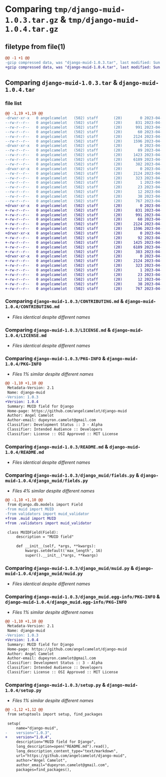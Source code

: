 # Comparing `tmp/django-muid-1.0.3.tar.gz` & `tmp/django-muid-1.0.4.tar.gz`

## filetype from file(1)

```diff
@@ -1 +1 @@
-gzip compressed data, was "django-muid-1.0.3.tar", last modified: Sun Apr  9 19:07:42 2023, max compression
+gzip compressed data, was "django-muid-1.0.4.tar", last modified: Sun Apr  9 19:10:24 2023, max compression
```

## Comparing `django-muid-1.0.3.tar` & `django-muid-1.0.4.tar`

### file list

```diff
@@ -1,19 +1,19 @@
-drwxr-xr-x   0 angelcamelot   (502) staff       (20)        0 2023-04-09 19:07:42.893980 django-muid-1.0.3/
--rw-r--r--   0 angelcamelot   (502) staff       (20)      831 2023-04-09 17:23:13.000000 django-muid-1.0.3/CONTRIBUTING.md
--rw-r--r--   0 angelcamelot   (502) staff       (20)      991 2023-04-09 17:28:06.000000 django-muid-1.0.3/LICENSE.md
--rw-r--r--   0 angelcamelot   (502) staff       (20)       60 2023-04-09 17:13:32.000000 django-muid-1.0.3/MANIFEST.in
--rw-r--r--   0 angelcamelot   (502) staff       (20)     2124 2023-04-09 19:07:42.893687 django-muid-1.0.3/PKG-INFO
--rw-r--r--   0 angelcamelot   (502) staff       (20)     1596 2023-04-09 18:56:41.000000 django-muid-1.0.3/README.md
-drwxr-xr-x   0 angelcamelot   (502) staff       (20)        0 2023-04-09 19:07:42.891404 django-muid-1.0.3/django_muid/
--rw-r--r--   0 angelcamelot   (502) staff       (20)       89 2023-04-09 19:07:07.000000 django-muid-1.0.3/django_muid/__init__.py
--rw-r--r--   0 angelcamelot   (502) staff       (20)     1423 2023-04-09 19:06:55.000000 django-muid-1.0.3/django_muid/fields.py
--rw-r--r--   0 angelcamelot   (502) staff       (20)     6189 2023-04-09 19:02:53.000000 django-muid-1.0.3/django_muid/muid.py
--rw-r--r--   0 angelcamelot   (502) staff       (20)      382 2023-04-09 19:06:32.000000 django-muid-1.0.3/django_muid/validators.py
-drwxr-xr-x   0 angelcamelot   (502) staff       (20)        0 2023-04-09 19:07:42.893290 django-muid-1.0.3/django_muid.egg-info/
--rw-r--r--   0 angelcamelot   (502) staff       (20)     2124 2023-04-09 19:07:42.000000 django-muid-1.0.3/django_muid.egg-info/PKG-INFO
--rw-r--r--   0 angelcamelot   (502) staff       (20)      323 2023-04-09 19:07:42.000000 django-muid-1.0.3/django_muid.egg-info/SOURCES.txt
--rw-r--r--   0 angelcamelot   (502) staff       (20)        1 2023-04-09 19:07:42.000000 django-muid-1.0.3/django_muid.egg-info/dependency_links.txt
--rw-r--r--   0 angelcamelot   (502) staff       (20)       23 2023-04-09 19:07:42.000000 django-muid-1.0.3/django_muid.egg-info/requires.txt
--rw-r--r--   0 angelcamelot   (502) staff       (20)       12 2023-04-09 19:07:42.000000 django-muid-1.0.3/django_muid.egg-info/top_level.txt
--rw-r--r--   0 angelcamelot   (502) staff       (20)       38 2023-04-09 19:07:42.894073 django-muid-1.0.3/setup.cfg
--rw-r--r--   0 angelcamelot   (502) staff       (20)      767 2023-04-09 19:07:38.000000 django-muid-1.0.3/setup.py
+drwxr-xr-x   0 angelcamelot   (502) staff       (20)        0 2023-04-09 19:10:24.582708 django-muid-1.0.4/
+-rw-r--r--   0 angelcamelot   (502) staff       (20)      831 2023-04-09 17:23:13.000000 django-muid-1.0.4/CONTRIBUTING.md
+-rw-r--r--   0 angelcamelot   (502) staff       (20)      991 2023-04-09 17:28:06.000000 django-muid-1.0.4/LICENSE.md
+-rw-r--r--   0 angelcamelot   (502) staff       (20)       60 2023-04-09 17:13:32.000000 django-muid-1.0.4/MANIFEST.in
+-rw-r--r--   0 angelcamelot   (502) staff       (20)     2124 2023-04-09 19:10:24.582307 django-muid-1.0.4/PKG-INFO
+-rw-r--r--   0 angelcamelot   (502) staff       (20)     1596 2023-04-09 18:56:41.000000 django-muid-1.0.4/README.md
+drwxr-xr-x   0 angelcamelot   (502) staff       (20)        0 2023-04-09 19:10:24.577978 django-muid-1.0.4/django_muid/
+-rw-r--r--   0 angelcamelot   (502) staff       (20)       92 2023-04-09 19:10:17.000000 django-muid-1.0.4/django_muid/__init__.py
+-rw-r--r--   0 angelcamelot   (502) staff       (20)     1425 2023-04-09 19:10:09.000000 django-muid-1.0.4/django_muid/fields.py
+-rw-r--r--   0 angelcamelot   (502) staff       (20)     6189 2023-04-09 19:02:53.000000 django-muid-1.0.4/django_muid/muid.py
+-rw-r--r--   0 angelcamelot   (502) staff       (20)      383 2023-04-09 19:09:57.000000 django-muid-1.0.4/django_muid/validators.py
+drwxr-xr-x   0 angelcamelot   (502) staff       (20)        0 2023-04-09 19:10:24.581475 django-muid-1.0.4/django_muid.egg-info/
+-rw-r--r--   0 angelcamelot   (502) staff       (20)     2124 2023-04-09 19:10:24.000000 django-muid-1.0.4/django_muid.egg-info/PKG-INFO
+-rw-r--r--   0 angelcamelot   (502) staff       (20)      323 2023-04-09 19:10:24.000000 django-muid-1.0.4/django_muid.egg-info/SOURCES.txt
+-rw-r--r--   0 angelcamelot   (502) staff       (20)        1 2023-04-09 19:10:24.000000 django-muid-1.0.4/django_muid.egg-info/dependency_links.txt
+-rw-r--r--   0 angelcamelot   (502) staff       (20)       23 2023-04-09 19:10:24.000000 django-muid-1.0.4/django_muid.egg-info/requires.txt
+-rw-r--r--   0 angelcamelot   (502) staff       (20)       12 2023-04-09 19:10:24.000000 django-muid-1.0.4/django_muid.egg-info/top_level.txt
+-rw-r--r--   0 angelcamelot   (502) staff       (20)       38 2023-04-09 19:10:24.582869 django-muid-1.0.4/setup.cfg
+-rw-r--r--   0 angelcamelot   (502) staff       (20)      767 2023-04-09 19:09:49.000000 django-muid-1.0.4/setup.py
```

### Comparing `django-muid-1.0.3/CONTRIBUTING.md` & `django-muid-1.0.4/CONTRIBUTING.md`

 * *Files identical despite different names*

### Comparing `django-muid-1.0.3/LICENSE.md` & `django-muid-1.0.4/LICENSE.md`

 * *Files identical despite different names*

### Comparing `django-muid-1.0.3/PKG-INFO` & `django-muid-1.0.4/PKG-INFO`

 * *Files 1% similar despite different names*

```diff
@@ -1,10 +1,10 @@
 Metadata-Version: 2.1
 Name: django-muid
-Version: 1.0.3
+Version: 1.0.4
 Summary: MUID field for Django
 Home-page: https://github.com/angelcamelot/django-muid
 Author: Angel Camelot
 Author-email: dupeyron.camelot@gmail.com
 Classifier: Development Status :: 3 - Alpha
 Classifier: Intended Audience :: Developers
 Classifier: License :: OSI Approved :: MIT License
```

### Comparing `django-muid-1.0.3/README.md` & `django-muid-1.0.4/README.md`

 * *Files identical despite different names*

### Comparing `django-muid-1.0.3/django_muid/fields.py` & `django-muid-1.0.4/django_muid/fields.py`

 * *Files 4% similar despite different names*

```diff
@@ -1,10 +1,10 @@
 from django.db.models import Field
-from muid import MUID
-from validators import muid_validator
+from .muid import MUID
+from .validators import muid_validator
 
 class MUIDField(Field):
     description = "MUID field"
 
     def __init__(self, *args, **kwargs):
         kwargs.setdefault('max_length', 16)
         super().__init__(*args, **kwargs)
```

### Comparing `django-muid-1.0.3/django_muid/muid.py` & `django-muid-1.0.4/django_muid/muid.py`

 * *Files identical despite different names*

### Comparing `django-muid-1.0.3/django_muid.egg-info/PKG-INFO` & `django-muid-1.0.4/django_muid.egg-info/PKG-INFO`

 * *Files 1% similar despite different names*

```diff
@@ -1,10 +1,10 @@
 Metadata-Version: 2.1
 Name: django-muid
-Version: 1.0.3
+Version: 1.0.4
 Summary: MUID field for Django
 Home-page: https://github.com/angelcamelot/django-muid
 Author: Angel Camelot
 Author-email: dupeyron.camelot@gmail.com
 Classifier: Development Status :: 3 - Alpha
 Classifier: Intended Audience :: Developers
 Classifier: License :: OSI Approved :: MIT License
```

### Comparing `django-muid-1.0.3/setup.py` & `django-muid-1.0.4/setup.py`

 * *Files 1% similar despite different names*

```diff
@@ -1,12 +1,12 @@
 from setuptools import setup, find_packages
 
 setup(
     name="django-muid",
-    version="1.0.3",
+    version="1.0.4",
     description="MUID field for Django",
     long_description=open("README.md").read(),
     long_description_content_type="text/markdown",
     url="https://github.com/angelcamelot/django-muid",
     author="Angel Camelot",
     author_email="dupeyron.camelot@gmail.com",
     packages=find_packages(),
```

